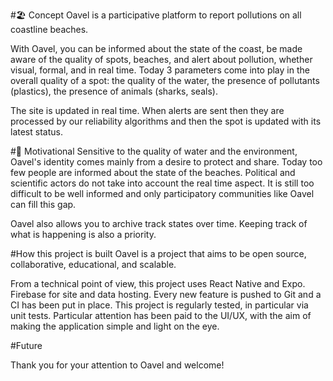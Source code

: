 #🏖️ Concept
Oavel is a participative platform to report pollutions on all coastline beaches. 

With Oavel, you can be informed about the state of the coast, be made aware of the quality of spots, beaches, and alert about pollution, whether visual, formal, and in real time. Today 3 parameters come into play in the overall quality of a spot: the quality of the water, the presence of pollutants (plastics), the presence of animals (sharks, seals).

The site is updated in real time. When alerts are sent then they are processed by our reliability algorithms and then the spot is updated with its latest status.

#📢 Motivational
Sensitive to the quality of water and the environment, Oavel's identity comes mainly from a desire to protect and share. Today too few people are informed about the state of the beaches. Political and scientific actors do not take into account the real time aspect. It is still too difficult to be well informed and only participatory communities like Oavel can fill this gap.

Oavel also allows you to archive track states over time. Keeping track of what is happening is also a priority.

#How this project is built
Oavel is a project that aims to be open source, collaborative, educational, and scalable.

From a technical point of view, this project uses React Native and Expo. Firebase for site and data hosting. Every new feature is pushed to Git and a CI has been put in place. This project is regularly tested, in particular via unit tests. Particular attention has been paid to the UI/UX, with the aim of making the application simple and light on the eye.

#Future

Thank you for your attention to Oavel and welcome!
